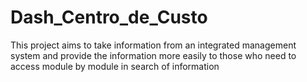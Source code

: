 # Dash_Centro_de_Custo
 This project aims to take information from an integrated management system and provide the information more easily to those who need to access module by module in search of information
